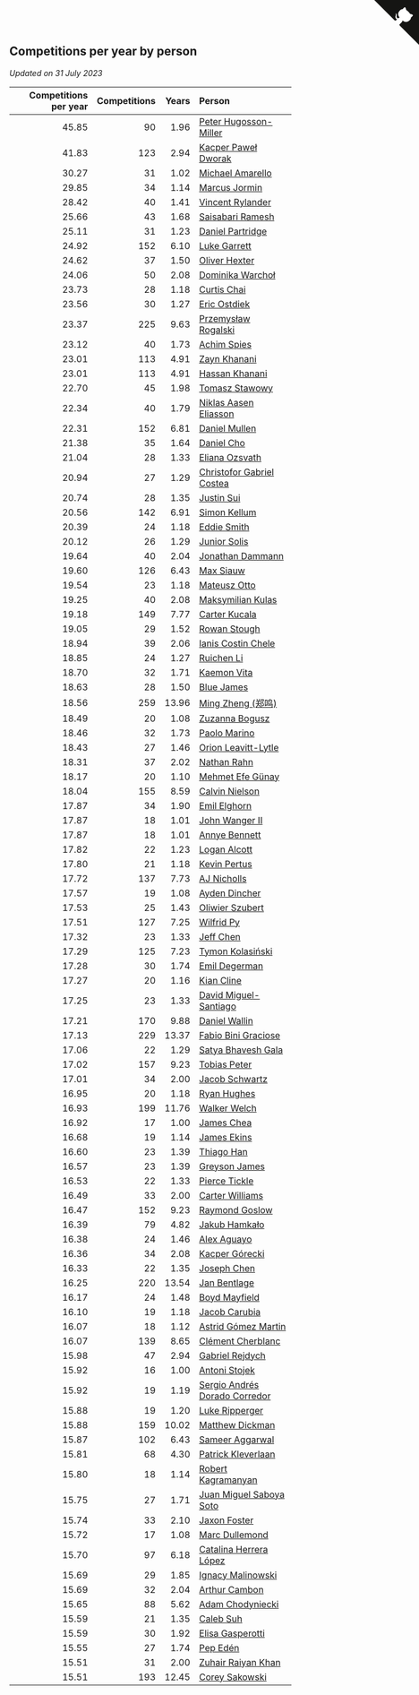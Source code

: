 ## Competitions per year by person

*Updated on 31 July 2023*

| Competitions per year | Competitions | Years | Person |
| ---: | ---: | ---: | :--- |
| 45.85 | 90 | 1.96 | [Peter Hugosson-Miller](https://www.worldcubeassociation.org/persons/2021HUGO01) |
| 41.83 | 123 | 2.94 | [Kacper Paweł Dworak](https://www.worldcubeassociation.org/persons/2020DWOR01) |
| 30.27 | 31 | 1.02 | [Michael Amarello](https://www.worldcubeassociation.org/persons/2022AMAR09) |
| 29.85 | 34 | 1.14 | [Marcus Jormin](https://www.worldcubeassociation.org/persons/2022JORM01) |
| 28.42 | 40 | 1.41 | [Vincent Rylander](https://www.worldcubeassociation.org/persons/2022RYLA01) |
| 25.66 | 43 | 1.68 | [Saisabari Ramesh](https://www.worldcubeassociation.org/persons/2021RAME01) |
| 25.11 | 31 | 1.23 | [Daniel Partridge](https://www.worldcubeassociation.org/persons/2022PART02) |
| 24.92 | 152 | 6.10 | [Luke Garrett](https://www.worldcubeassociation.org/persons/2017GARR05) |
| 24.62 | 37 | 1.50 | [Oliver Hexter](https://www.worldcubeassociation.org/persons/2022HEXT01) |
| 24.06 | 50 | 2.08 | [Dominika Warchoł](https://www.worldcubeassociation.org/persons/2021WARC01) |
| 23.73 | 28 | 1.18 | [Curtis Chai](https://www.worldcubeassociation.org/persons/2022CHAI02) |
| 23.56 | 30 | 1.27 | [Eric Ostdiek](https://www.worldcubeassociation.org/persons/2022OSTD01) |
| 23.37 | 225 | 9.63 | [Przemysław Rogalski](https://www.worldcubeassociation.org/persons/2013ROGA02) |
| 23.12 | 40 | 1.73 | [Achim Spies](https://www.worldcubeassociation.org/persons/2021SPIE01) |
| 23.01 | 113 | 4.91 | [Zayn Khanani](https://www.worldcubeassociation.org/persons/2018KHAN28) |
| 23.01 | 113 | 4.91 | [Hassan Khanani](https://www.worldcubeassociation.org/persons/2018KHAN26) |
| 22.70 | 45 | 1.98 | [Tomasz Stawowy](https://www.worldcubeassociation.org/persons/2021STAW01) |
| 22.34 | 40 | 1.79 | [Niklas Aasen Eliasson](https://www.worldcubeassociation.org/persons/2021ELIA01) |
| 22.31 | 152 | 6.81 | [Daniel Mullen](https://www.worldcubeassociation.org/persons/2016MULL04) |
| 21.38 | 35 | 1.64 | [Daniel Cho](https://www.worldcubeassociation.org/persons/2021CHOD01) |
| 21.04 | 28 | 1.33 | [Eliana Ozsvath](https://www.worldcubeassociation.org/persons/2022OZSV01) |
| 20.94 | 27 | 1.29 | [Christofor Gabriel Costea](https://www.worldcubeassociation.org/persons/2022COST03) |
| 20.74 | 28 | 1.35 | [Justin Sui](https://www.worldcubeassociation.org/persons/2022SUIJ01) |
| 20.56 | 142 | 6.91 | [Simon Kellum](https://www.worldcubeassociation.org/persons/2016KELL12) |
| 20.39 | 24 | 1.18 | [Eddie Smith](https://www.worldcubeassociation.org/persons/2022SMIT20) |
| 20.12 | 26 | 1.29 | [Junior Solis](https://www.worldcubeassociation.org/persons/2022SOLI03) |
| 19.64 | 40 | 2.04 | [Jonathan Dammann](https://www.worldcubeassociation.org/persons/2021DAMM01) |
| 19.60 | 126 | 6.43 | [Max Siauw](https://www.worldcubeassociation.org/persons/2017SIAU02) |
| 19.54 | 23 | 1.18 | [Mateusz Otto](https://www.worldcubeassociation.org/persons/2022OTTO01) |
| 19.25 | 40 | 2.08 | [Maksymilian Kulas](https://www.worldcubeassociation.org/persons/2021KULA02) |
| 19.18 | 149 | 7.77 | [Carter Kucala](https://www.worldcubeassociation.org/persons/2015KUCA01) |
| 19.05 | 29 | 1.52 | [Rowan Stough](https://www.worldcubeassociation.org/persons/2022STOU01) |
| 18.94 | 39 | 2.06 | [Ianis Costin Chele](https://www.worldcubeassociation.org/persons/2021CHEL01) |
| 18.85 | 24 | 1.27 | [Ruichen Li](https://www.worldcubeassociation.org/persons/2022LIRU02) |
| 18.70 | 32 | 1.71 | [Kaemon Vita](https://www.worldcubeassociation.org/persons/2021VITA01) |
| 18.63 | 28 | 1.50 | [Blue James](https://www.worldcubeassociation.org/persons/2022JAME01) |
| 18.56 | 259 | 13.96 | [Ming Zheng (郑鸣)](https://www.worldcubeassociation.org/persons/2009ZHEN11) |
| 18.49 | 20 | 1.08 | [Zuzanna Bogusz](https://www.worldcubeassociation.org/persons/2022BOGU01) |
| 18.46 | 32 | 1.73 | [Paolo Marino](https://www.worldcubeassociation.org/persons/2021MARI04) |
| 18.43 | 27 | 1.46 | [Orion Leavitt-Lytle](https://www.worldcubeassociation.org/persons/2022LEAV01) |
| 18.31 | 37 | 2.02 | [Nathan Rahn](https://www.worldcubeassociation.org/persons/2021RAHN01) |
| 18.17 | 20 | 1.10 | [Mehmet Efe Günay](https://www.worldcubeassociation.org/persons/2022GUNA05) |
| 18.04 | 155 | 8.59 | [Calvin Nielson](https://www.worldcubeassociation.org/persons/2014NIEL03) |
| 17.87 | 34 | 1.90 | [Emil Elghorn](https://www.worldcubeassociation.org/persons/2021ELGH01) |
| 17.87 | 18 | 1.01 | [John Wanger II](https://www.worldcubeassociation.org/persons/2022WANG39) |
| 17.87 | 18 | 1.01 | [Annye Bennett](https://www.worldcubeassociation.org/persons/2022BENN11) |
| 17.82 | 22 | 1.23 | [Logan Alcott](https://www.worldcubeassociation.org/persons/2022ALCO02) |
| 17.80 | 21 | 1.18 | [Kevin Pertus](https://www.worldcubeassociation.org/persons/2022PERT01) |
| 17.72 | 137 | 7.73 | [AJ Nicholls](https://www.worldcubeassociation.org/persons/2015NICH04) |
| 17.57 | 19 | 1.08 | [Ayden Dincher](https://www.worldcubeassociation.org/persons/2022DINC01) |
| 17.53 | 25 | 1.43 | [Oliwier Szubert](https://www.worldcubeassociation.org/persons/2022SZUB01) |
| 17.51 | 127 | 7.25 | [Wilfrid Py](https://www.worldcubeassociation.org/persons/2016PYWI01) |
| 17.32 | 23 | 1.33 | [Jeff Chen](https://www.worldcubeassociation.org/persons/2022CHEN19) |
| 17.29 | 125 | 7.23 | [Tymon Kolasiński](https://www.worldcubeassociation.org/persons/2016KOLA02) |
| 17.28 | 30 | 1.74 | [Emil Degerman](https://www.worldcubeassociation.org/persons/2021DEGE01) |
| 17.27 | 20 | 1.16 | [Kian Cline](https://www.worldcubeassociation.org/persons/2022CLIN01) |
| 17.25 | 23 | 1.33 | [David Miguel-Santiago](https://www.worldcubeassociation.org/persons/2022MIGU02) |
| 17.21 | 170 | 9.88 | [Daniel Wallin](https://www.worldcubeassociation.org/persons/2013WALL03) |
| 17.13 | 229 | 13.37 | [Fabio Bini Graciose](https://www.worldcubeassociation.org/persons/2010GRAC02) |
| 17.06 | 22 | 1.29 | [Satya Bhavesh Gala](https://www.worldcubeassociation.org/persons/2022GALA03) |
| 17.02 | 157 | 9.23 | [Tobias Peter](https://www.worldcubeassociation.org/persons/2014PETE03) |
| 17.01 | 34 | 2.00 | [Jacob Schwartz](https://www.worldcubeassociation.org/persons/2021SCHW01) |
| 16.95 | 20 | 1.18 | [Ryan Hughes](https://www.worldcubeassociation.org/persons/2022HUGH04) |
| 16.93 | 199 | 11.76 | [Walker Welch](https://www.worldcubeassociation.org/persons/2011WELC01) |
| 16.92 | 17 | 1.00 | [James Chea](https://www.worldcubeassociation.org/persons/2022CHEA05) |
| 16.68 | 19 | 1.14 | [James Ekins](https://www.worldcubeassociation.org/persons/2022EKIN01) |
| 16.60 | 23 | 1.39 | [Thiago Han](https://www.worldcubeassociation.org/persons/2022HANT01) |
| 16.57 | 23 | 1.39 | [Greyson James](https://www.worldcubeassociation.org/persons/2022JAME02) |
| 16.53 | 22 | 1.33 | [Pierce Tickle](https://www.worldcubeassociation.org/persons/2022TICK01) |
| 16.49 | 33 | 2.00 | [Carter Williams](https://www.worldcubeassociation.org/persons/2021WILL06) |
| 16.47 | 152 | 9.23 | [Raymond Goslow](https://www.worldcubeassociation.org/persons/2014GOSL01) |
| 16.39 | 79 | 4.82 | [Jakub Hamkało](https://www.worldcubeassociation.org/persons/2018HAMK01) |
| 16.38 | 24 | 1.46 | [Alex Aguayo](https://www.worldcubeassociation.org/persons/2022AGUA01) |
| 16.36 | 34 | 2.08 | [Kacper Górecki](https://www.worldcubeassociation.org/persons/2021GORE01) |
| 16.33 | 22 | 1.35 | [Joseph Chen](https://www.worldcubeassociation.org/persons/2022CHEN16) |
| 16.25 | 220 | 13.54 | [Jan Bentlage](https://www.worldcubeassociation.org/persons/2010BENT01) |
| 16.17 | 24 | 1.48 | [Boyd Mayfield](https://www.worldcubeassociation.org/persons/2022MAYF01) |
| 16.10 | 19 | 1.18 | [Jacob Carubia](https://www.worldcubeassociation.org/persons/2022CARU02) |
| 16.07 | 18 | 1.12 | [Astrid Gómez Martin](https://www.worldcubeassociation.org/persons/2022MART26) |
| 16.07 | 139 | 8.65 | [Clément Cherblanc](https://www.worldcubeassociation.org/persons/2014CHER05) |
| 15.98 | 47 | 2.94 | [Gabriel Rejdych](https://www.worldcubeassociation.org/persons/2020REJD01) |
| 15.92 | 16 | 1.00 | [Antoni Stojek](https://www.worldcubeassociation.org/persons/2022STOJ03) |
| 15.92 | 19 | 1.19 | [Sergio Andrés Dorado Corredor](https://www.worldcubeassociation.org/persons/2022CORR05) |
| 15.88 | 19 | 1.20 | [Luke Ripperger](https://www.worldcubeassociation.org/persons/2022RIPP01) |
| 15.88 | 159 | 10.02 | [Matthew Dickman](https://www.worldcubeassociation.org/persons/2013DICK01) |
| 15.87 | 102 | 6.43 | [Sameer Aggarwal](https://www.worldcubeassociation.org/persons/2017AGGA01) |
| 15.81 | 68 | 4.30 | [Patrick Kleverlaan](https://www.worldcubeassociation.org/persons/2019KLEV01) |
| 15.80 | 18 | 1.14 | [Robert Kagramanyan](https://www.worldcubeassociation.org/persons/2022KAGR01) |
| 15.75 | 27 | 1.71 | [Juan Miguel Saboya Soto](https://www.worldcubeassociation.org/persons/2021SOTO01) |
| 15.74 | 33 | 2.10 | [Jaxon Foster](https://www.worldcubeassociation.org/persons/2021FOST01) |
| 15.72 | 17 | 1.08 | [Marc Dullemond](https://www.worldcubeassociation.org/persons/2022DULL01) |
| 15.70 | 97 | 6.18 | [Catalina Herrera López](https://www.worldcubeassociation.org/persons/2017LOPE31) |
| 15.69 | 29 | 1.85 | [Ignacy Malinowski](https://www.worldcubeassociation.org/persons/2021MALI02) |
| 15.69 | 32 | 2.04 | [Arthur Cambon](https://www.worldcubeassociation.org/persons/2021CAMB01) |
| 15.65 | 88 | 5.62 | [Adam Chodyniecki](https://www.worldcubeassociation.org/persons/2017CHOD02) |
| 15.59 | 21 | 1.35 | [Caleb Suh](https://www.worldcubeassociation.org/persons/2022SUHC01) |
| 15.59 | 30 | 1.92 | [Elisa Gasperotti](https://www.worldcubeassociation.org/persons/2021GASP01) |
| 15.55 | 27 | 1.74 | [Pep Edén](https://www.worldcubeassociation.org/persons/2021EDEN01) |
| 15.51 | 31 | 2.00 | [Zuhair Raiyan Khan](https://www.worldcubeassociation.org/persons/2021KHAN05) |
| 15.51 | 193 | 12.45 | [Corey Sakowski](https://www.worldcubeassociation.org/persons/2011SAKO01) |


<a href="https://github.com/jonatanklosko/wca_statistics" class="github-corner" aria-label="View source on Github"><svg width="80" height="80" viewBox="0 0 250 250" style="fill:#151513; color:#fff; position: absolute; top: 0; border: 0; right: 0;" aria-hidden="true"><path d="M0,0 L115,115 L130,115 L142,142 L250,250 L250,0 Z"></path><path d="M128.3,109.0 C113.8,99.7 119.0,89.6 119.0,89.6 C122.0,82.7 120.5,78.6 120.5,78.6 C119.2,72.0 123.4,76.3 123.4,76.3 C127.3,80.9 125.5,87.3 125.5,87.3 C122.9,97.6 130.6,101.9 134.4,103.2" fill="currentColor" style="transform-origin: 130px 106px;" class="octo-arm"></path><path d="M115.0,115.0 C114.9,115.1 118.7,116.5 119.8,115.4 L133.7,101.6 C136.9,99.2 139.9,98.4 142.2,98.6 C133.8,88.0 127.5,74.4 143.8,58.0 C148.5,53.4 154.0,51.2 159.7,51.0 C160.3,49.4 163.2,43.6 171.4,40.1 C171.4,40.1 176.1,42.5 178.8,56.2 C183.1,58.6 187.2,61.8 190.9,65.4 C194.5,69.0 197.7,73.2 200.1,77.6 C213.8,80.2 216.3,84.9 216.3,84.9 C212.7,93.1 206.9,96.0 205.4,96.6 C205.1,102.4 203.0,107.8 198.3,112.5 C181.9,128.9 168.3,122.5 157.7,114.1 C157.9,116.9 156.7,120.9 152.7,124.9 L141.0,136.5 C139.8,137.7 141.6,141.9 141.8,141.8 Z" fill="currentColor" class="octo-body"></path></svg></a><style>.github-corner:hover .octo-arm{animation:octocat-wave 560ms ease-in-out}@keyframes octocat-wave{0%,100%{transform:rotate(0)}20%,60%{transform:rotate(-25deg)}40%,80%{transform:rotate(10deg)}}@media (max-width:500px){.github-corner:hover .octo-arm{animation:none}.github-corner .octo-arm{animation:octocat-wave 560ms ease-in-out}}</style>

